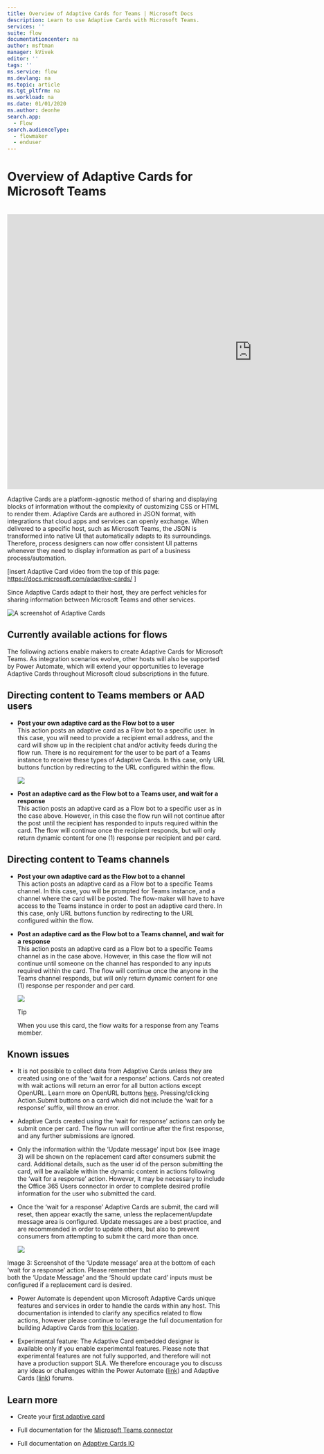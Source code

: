 ```yaml
---
title: Overview of Adaptive Cards for Teams | Microsoft Docs
description: Learn to use Adaptive Cards with Microsoft Teams.
services: ''
suite: flow
documentationcenter: na
author: msftman
manager: kVivek
editor: ''
tags: ''
ms.service: flow
ms.devlang: na
ms.topic: article
ms.tgt_pltfrm: na
ms.workload: na
ms.date: 01/01/2020
ms.author: deonhe
search.app: 
  - Flow
search.audienceType: 
  - flowmaker
  - enduser
---
```

# Overview of Adaptive Cards for Microsoft Teams

<br>
<iframe width="1129" height="635" src="https://www.youtube.com/embed/FqQ3jM2qPRM" frameborder="0" allow="accelerometer; autoplay; encrypted-media; gyroscope; picture-in-picture" allowfullscreen></iframe>


Adaptive Cards are a platform-agnostic method of sharing and displaying blocks of information without the complexity of customizing CSS or HTML to render them. Adaptive Cards are authored in JSON format, with integrations that cloud apps and services can openly exchange. When delivered to a specific host, such as Microsoft Teams, the JSON is transformed into native UI that automatically adapts to its surroundings. Therefore, process designers can now offer consistent UI patterns whenever they need to display information as part of a business process/automation.
 
[insert Adaptive Card video from the top of this page:
<https://docs.microsoft.com/adaptive-cards/> ]
 
Since Adaptive Cards adapt to their host, they are perfect vehicles for sharing information between Microsoft Teams and other services.

  ![A screenshot of Adaptive Cards](media/adaptive-cards/multi-adaptive-cards.png)
 
## Currently available actions for flows
 
The following actions enable makers to create Adaptive Cards for Microsoft Teams. As integration scenarios evolve, other hosts will also be supported by Power Automate, which will extend your opportunities to leverage Adaptive Cards throughout Microsoft cloud subscriptions in the future.
 
## Directing content to **Teams members or AAD users**
 
-   **Post your own adaptive card as the Flow bot to a user**  
    This action posts an adaptive card as a Flow bot to a specific user. In this case, you will need to provide a recipient email address, and the card will show up in the recipient chat and/or activity feeds during the flow run. There is no requirement for the user to be part of a Teams instance to receive these types of Adaptive Cards. In this case, only URL buttons function by redirecting to the URL configured within the flow.

      ![](media/adaptive-cards/top.png)
 
-   **Post an adaptive card as the Flow bot to a Teams user, and wait for a response**  
    This action posts an adaptive card as a Flow bot to a specific user as in the case above. However, in this case the flow run will not continue after the post until the recipient has responded to inputs required within the card. The flow will continue once the recipient responds, but will only return dynamic content for one (1) response per recipient and per card.
    
    <!--Note: I don't see the image for this card ![](media/03d0a0634db92fbd5446c921061ed84d.png) -->
 
<!-- Image 1: Screenshot of posting for a user. In this case, the flow will continue without waiting for a response. -->
 
## Directing content to **Teams channels**
 
-   **Post your own adaptive card as the Flow bot to a channel**  
    This action posts an adaptive card as a Flow bot to a specific Teams channel. In this case, you will be prompted for Teams instance, and a
    channel where the card will be posted. The flow-maker will have to have access to the Teams instance in order to post an adaptive card there. In
    this case, only URL buttons function by redirecting to the URL configured within the flow.
 
-   **Post an adaptive card as the Flow bot to a Teams channel, and wait for a response**  
    This action posts an adaptive card as a Flow bot to a specific Teams channel as in the case above. However, in this case the flow will not continue until
    someone on the channel has responded to any inputs required within the card. The flow will continue once the anyone in the Teams channel responds, but
    will only return dynamic content for one (1) response per responder and per card.
 
     ![](media/adaptive-cards/bottom.png)

     >[!TIP]
     >When you use this card, the flow waits for a response from any Teams member.
 
 
## Known issues
 
-   It is not possible to collect data from Adaptive Cards unless they are created using one of the ‘wait for a response’ actions. Cards not created with wait actions will return an error for all button actions except OpenURL. Learn more on OpenURL buttons [here](https://adaptivecards.io/explorer/Action.OpenUrl.html).
    Pressing/clicking Action.Submit buttons on a card which did not include the ‘wait for a response’ suffix, will throw an error.
 
-   Adaptive Cards created using the ‘wait for response’ actions can only be submit once per card. The flow run will continue after the first response, and any further submissions are ignored.
 
-   Only the information within the ‘Update message’ input box (see image 3) will be shown on the replacement card after consumers submit the card. 
    Additional details, such as the user id of the person submitting the card, will be available within the dynamic content in actions following the ‘wait for a response’ action. However, it may be necessary to include the Office 365 Users connector in order to complete desired profile information for the user who submitted the card.
 
-   Once the ‘wait for a response’ Adaptive Cards are submit, the card will reset, then appear exactly the same, unless the replacement/update message area is configured. Update messages are a best practice, and are recommended in order to update others, but also to prevent consumers from attempting to submit the card more than once.
 
     ![](media/1c38ff7a9fd3dd64a3712f78e7ad427b.png)
 
Image 3: Screenshot of the ‘Update message’ area at the bottom of each ‘wait for a response’ action. Please remember that  
both the ‘Update Message’ and the ‘Should update card’ inputs must be configured if a replacement card is desired.
 
-   Power Automate is dependent upon Microsoft Adaptive Cards unique features and services in order to handle the cards within any host. This documentation is intended to clarify any specifics related to flow actions, however please continue to leverage the full documentation for building Adaptive Cards from [this location](https://docs.microsoft.com/adaptive-cards/).
 
-   Experimental feature: The Adaptive Card embedded designer is available only if you enable experimental features. Please note that experimental features are not fully supported, and therefore will not have a production support SLA. We therefore encourage you to discuss any ideas or challenges within the Power Automate ([link](https://powerusers.microsoft.com/t5/Microsoft-Power-Automate/ct-p/MPACommunity)) and Adaptive Cards ([link](https://github.com/login?return_to=https%3A%2F%2Fgithub.com%2FMicrosoft%2FAdaptiveCards%2Fissues%2Fnew%3Ftitle%3D%255BWebsite%255D%2520%255BYour%2520feedback%2520title%2520here%255D%26body%3D%250D%250A%250D%250A%255BYour%2520detailed%2520feedback%2520here%255D%250D%250A%250D%250A---%250D%250A%2A%2520URL%253A%2520https%253A%252F%252Fadaptivecards.io%252Fexplorer%252FAction.OpenUrl.html)) forums.
 
## Learn more 
 
- Create your [first adaptive card](https://docs.microsoft.com/power-automate/create-adaptive-cards)
 
- Full documentation for the [Microsoft Teams connector](https://docs.microsoft.com/connectors/teams/)
 
- Full documentation on [Adaptive Cards IO](https://docs.microsoft.com/adaptive-cards) 

